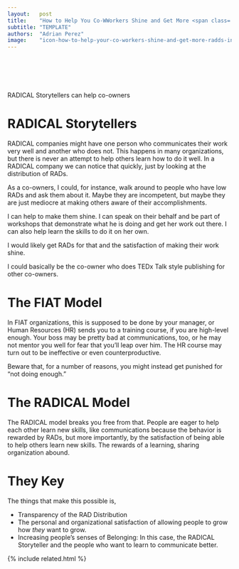 ```yaml
---
layout:   post
title:    "How to Help You Co-WWorkers Shine and Get More <span class='_paradigm'>RAD</span>s You in WWorkers Co-Owned Company"
subtitle: "TEMPLATE"
authors:  "Adrian Perez"
image:    "icon-how-to-help-your-co-workers-shine-and-get-more-radds-in-a-co-owned-company.svg"
---
```


<div style="display:none;">
 <p><span class='_paradigm'>RADICAL</span> Storytellers can help co-owners</p>
</div>

<h1>&nbsp;</h1>
 <p><span class='_paradigm'>RADICAL</span> Storytellers can help co-owners</p>

<h1><span class='_paradigm'>RADICAL</span> Storytellers</h1>
 <p><span class='_paradigm'>RADICAL</span> companies might have one person who communicates their work very well and another who does not. This happens in many organizations, but there is never an attempt to help others learn how to do it well. In a <span class='_paradigm'>RADICAL</span> company we can notice that quickly, just by looking at the distribution of RADs.</p>
 <p>As a co-owners, I could, for instance, walk around to people who have low RADs and ask them about it. Maybe they are incompetent, but maybe they are just mediocre at making others aware of their accomplishments.</p>
 <p>I can help to make them shine. I can speak on their behalf and be part of workshops that demonstrate what he is doing and get her work out there. I can also help learn the skills to do it on her own.</p>
 <p>I would likely get <span class='_paradigm'>RAD</span>s for that and the satisfaction of making their work shine.</p>
 <p>I could basically be the co-owner who does TEDx Talk style publishing for other co-owners.</p>

<h1>The <span class='_paradigm'>FIAT</span> Model</h1>
 <p>In <span class='_paradigm'>FIAT</span> organizations, this is supposed to be done by your manager, or Human Resources (HR) sends you to a training course, if you are high-level enough. Your boss may be pretty bad at communications, too, or he may not mentor you well for fear that you&rsquo;ll leap over him. The HR course may turn out to be ineffective or even counterproductive. </p>
 <p>Beware that, for a number of reasons, you might instead get punished for &ldquo;not doing enough.&rdquo;</p>

<h1>The <span class='_paradigm'>RADICAL</span> Model</h1>
 <p>The <span class='_paradigm'>RADICAL</span> model breaks you free from that. People are eager to help each other learn new skills, like communications because the behavior is rewarded by RADs, but more importantly, by the satisfaction of being able to help others learn new skills. The rewards of a learning, sharing organization abound.</p>

<h1>They Key</h1>
 <p>The things that make this possible is,</p>
  <ul>
   <li>Transparency of the RAD Distribution</li>
   <li>The personal and organizational satisfaction of allowing people to grow how <em>they</em> want to grow.</li>
   <li>Increasing people&rsquo;s senses of <span class='_paradigm'>Belonging</span>: In this case, the <span class='_paradigm'>RADICAL</span> Storyteller and the people who want to learn to communicate better.</li>
  </ul>

{% include related.html %}
